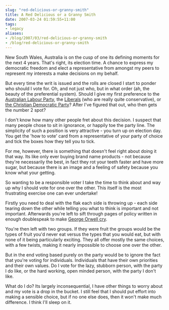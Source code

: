```yaml
---
slug: "red-delicious-or-granny-smith"
title: A Red Delicious or a Granny Smith
date: 2007-03-24 01:59:55+11:00
tags:
- legacy
aliases:
- /blog/2007/03/red-delicious-or-granny-smith
- /blog/red-delicious-or-granny-smith
---
```


New South Wales, Australia is on the cusp of one its defining moments for the next 4 years. That's right, its election time. A chance to express my democratic freedom and elect a representative from amongst my peers to represent my interests a make decisions on my behalf.

But every time the writ is issued and the rolls are closed I start to ponder who should I vote for. Oh, and not just who, but in what order (ah, the beauty of the preferential system). Should I give my first preference to the <a href="http://www.nswalp.com/">Australian Labour Party</a>, the <a href="http://www.nsw.liberal.org.au/">Liberals</a> (who are really quite conservative), or <a href="http://www.cdp.org.au/">the Christian Democratic Party</a>? After I've figured that out, who then gets the number 2 spot?

I don't know how many other people fret about this decision. I suspect that many people chose to sit in ignorance, or happily toe the party line. The simplicity of such a position is very attractive - you turn up on election day. You get the 'how to vote' card from a representative of your party of choice and tick the boxes how they tell you to tick.

For me, however, there is something that doesn't feel right about doing it that way. Its like only ever buying brand name products - not because they're necessarily the best, in fact they rot your teeth faster and have more sugar, but because there is an image and a feeling of safety because you know what your getting.

So wanting to be a responsible voter I take the time to think about and way up why I should vote for one over the other. This itself is the most frustrating exercise one can ever undertake!

Firstly you need to deal with the flak each side is throwing up - each side tearing down the other while telling you what to think is important and not important. Afterwards you're left to sift through pages of policy written in enough doublespeak to make <a href="http://www.orwell.ru/library/essays/politics/english/e_polit">George Orwell cry</a>.

You're then left with two groups. If they were fruit the groups would be the types of fruit you'd never eat versus the types that you would eat, but with none of it being particularly exciting. They all offer mostly the same choices, with a few twists, making it nearly impossible to choose one over the other.

But in the end voting based purely on the party would be to ignore the fact that you're voting for individuals. Individuals that have their own priorities and their own values. Do I vote for the lazy, stubborn person, with the party I do like, or the hard working, open minded person, with the party I don't like.

What do I do? Its largely inconsequential, I have other things to worry about and my vote is a drop in the bucket. I still feel that I should put effort into making a sensible choice, but if no one else does, then it won't make much difference. I think I'll sleep on it.
